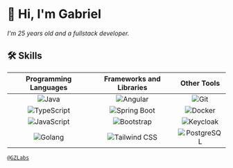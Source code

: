 # 👋 Hi, I'm Gabriel

*I'm 25 years old and a fullstack developer.*

## 🛠️ Skills

| **Programming Languages**                 | **Frameworks and Libraries**         | **Other Tools**                     |
|:-----------------------------------------:|:------------------------------------:|:-----------------------------------:|
| ![Java](https://img.shields.io/badge/Java-%23ED8B00.svg?style=flat&logo=openjdk&logoColor=white) | ![Angular](https://img.shields.io/badge/Angular-DD0031?style=flat&logo=angular&logoColor=white) | ![Git](https://img.shields.io/badge/Git-F05032?style=flat&logo=git&logoColor=white) |
| ![TypeScript](https://img.shields.io/badge/TypeScript-007ACC?style=flat&logo=typescript&logoColor=white) | ![Spring Boot](https://img.shields.io/badge/Spring%20Boot-6DB33F?style=flat&logo=spring-boot&logoColor=white) | ![Docker](https://img.shields.io/badge/Docker-2496ED?style=flat&logo=docker&logoColor=white) |
| ![JavaScript](https://img.shields.io/badge/JavaScript-F7DF1E?style=flat&logo=javascript&logoColor=black) | ![Bootstrap](https://img.shields.io/badge/Bootstrap-7952B3?style=flat&logo=bootstrap&logoColor=white) | ![Keycloak](https://img.shields.io/badge/Keycloak-000000?style=flat&logo=keycloak&logoColor=white) |
| ![Golang](https://img.shields.io/badge/Go-00ADD8?style=flat&logo=go&logoColor=white) | ![Tailwind CSS](https://img.shields.io/badge/Tailwind_CSS-38B2AC?style=flat&logo=tailwind-css&logoColor=white) | ![PostgreSQL](https://img.shields.io/badge/PostgreSQL-336791?style=flat&logo=postgresql&logoColor=white) |

[`@GZLabs`](https://github.com/Gz-Labs)

